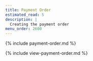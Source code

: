 ```yaml
---
title: Payment Order
estimated_read: 5
description: |
  Creating the payment order
menu_order: 2600
---
```


{% include payment-order.md %}

{% include view-payment-order.md %}
